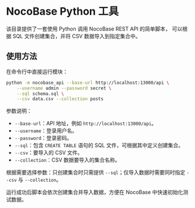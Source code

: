 # NocoBase Python 工具

该目录提供了一套使用 Python 调用 NocoBase REST API 的简单脚本，
可以根据 SQL 文件创建集合，并将 CSV 数据导入到指定集合中。

## 使用方法

在命令行中直接运行模块：

```bash
python -m nocobase_api --base-url http://localhost:13000/api \
    --username admin --password secret \
    --sql schema.sql \
    --csv data.csv --collection posts
```

参数说明：

- `--base-url`：API 地址，例如 `http://localhost:13000/api`。
- `--username`：登录用户名。
- `--password`：登录密码。
- `--sql`：包含 `CREATE TABLE` 语句的 SQL 文件，可根据其中定义创建集合。
- `--csv`：要导入的 CSV 文件。
- `--collection`：CSV 数据要导入的集合名称。

根据需要选择参数：只创建集合时只需提供 `--sql`；仅导入数据时需要同时指定 `--csv` 与 `--collection`。

运行成功后脚本会依次创建集合并导入数据，方便在 NocoBase 中快速初始化测试数据。

